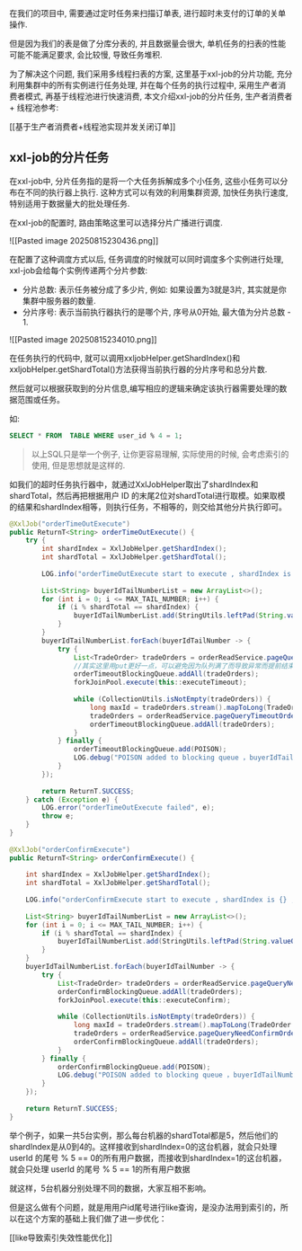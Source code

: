 在我们的项目中, 需要通过定时任务来扫描订单表, 进行超时未支付的订单的关单操作.

但是因为我们的表是做了分库分表的, 并且数据量会很大, 单机任务的扫表的性能可能不能满足要求, 会比较慢, 导致任务堆积.

为了解决这个问题, 我们采用多线程扫表的方案, 这里基于xxl-job的分片功能, 充分利用集群中的所有实例进行任务处理, 并在每个任务的执行过程中, 采用生产者消费者模式, 再基于线程池进行快速消费, 本文介绍xxl-job的分片任务, 生产者消费者 + 线程池参考:

[[基于生产者消费者+线程池实现并发关闭订单]]

## xxl-job的分片任务

在xxl-job中, 分片任务指的是将一个大任务拆解成多个小任务, 这些小任务可以分布在不同的执行器上执行. 这种方式可以有效的利用集群资源, 加快任务执行速度, 特别适用于数据量大的批处理任务.

在xxl-job的配置时, 路由策略这里可以选择分片广播进行调度.

![[Pasted image 20250815230436.png]]

在配置了这种调度方式以后, 任务调度的时候就可以同时调度多个实例进行处理, xxl-job会给每个实例传递两个分片参数:

- 分片总数: 表示任务被分成了多少片, 例如: 如果设置为3就是3片, 其实就是你集群中服务器的数量.
- 分片序号: 表示当前执行器执行的是哪个片, 序号从0开始, 最大值为分片总数 - 1.

![[Pasted image 20250815234010.png]]

在任务执行的代码中, 就可以调用xxljobHelper.getShardIndex()和xxljobHelper.getShardTotal()方法获得当前执行器的分片序号和总分片数.

然后就可以根据获取到的分片信息,编写相应的逻辑来确定该执行器需要处理的数据范围或任务。

如:

```sql
SELECT * FROM  TABLE WHERE user_id % 4 = 1;
```

> 以上SQL只是举一个例子, 让你更容易理解, 实际使用的时候, 会考虑索引的使用, 但是思想就是这样的.

如我们的超时任务执行器中，就通过XxlJobHelper取出了shardIndex和shardTotal，然后再把根据用户 ID 的末尾2位对shardTotal进行取模。如果取模的结果和shardIndex相等，则执行任务，不相等的，则交给其他分片执行即可。

```java
@XxlJob("orderTimeOutExecute")  
public ReturnT<String> orderTimeOutExecute() {  
    try {  
        int shardIndex = XxlJobHelper.getShardIndex();  
        int shardTotal = XxlJobHelper.getShardTotal();  
  
        LOG.info("orderTimeOutExecute start to execute , shardIndex is {} , shardTotal is {}", shardIndex, shardTotal);  
  
        List<String> buyerIdTailNumberList = new ArrayList<>();  
        for (int i = 0; i <= MAX_TAIL_NUMBER; i++) {  
            if (i % shardTotal == shardIndex) {  
                buyerIdTailNumberList.add(StringUtils.leftPad(String.valueOf(i), 2, "0"));  
            }  
        }  
        buyerIdTailNumberList.forEach(buyerIdTailNumber -> {  
            try {  
                List<TradeOrder> tradeOrders = orderReadService.pageQueryTimeoutOrders(PAGE_SIZE, buyerIdTailNumber, null);  
                //其实这里用put更好一点，可以避免因为队列满了而导致异常而提前结束。  
                orderTimeoutBlockingQueue.addAll(tradeOrders);  
                forkJoinPool.execute(this::executeTimeout);  
  
                while (CollectionUtils.isNotEmpty(tradeOrders)) {  
                    long maxId = tradeOrders.stream().mapToLong(TradeOrder::getId).max().orElse(Long.MAX_VALUE);  
                    tradeOrders = orderReadService.pageQueryTimeoutOrders(PAGE_SIZE, buyerIdTailNumber, maxId + 1);  
                    orderTimeoutBlockingQueue.addAll(tradeOrders);  
                }  
            } finally {  
                orderTimeoutBlockingQueue.add(POISON);  
                LOG.debug("POISON added to blocking queue ，buyerIdTailNumber is {}", buyerIdTailNumber);  
            }  
        });  
  
        return ReturnT.SUCCESS;  
    } catch (Exception e) {  
        LOG.error("orderTimeOutExecute failed", e);  
        throw e;  
    }  
}  
  
@XxlJob("orderConfirmExecute")  
public ReturnT<String> orderConfirmExecute() {  
  
    int shardIndex = XxlJobHelper.getShardIndex();  
    int shardTotal = XxlJobHelper.getShardTotal();  
  
    LOG.info("orderConfirmExecute start to execute , shardIndex is {} , shardTotal is {}", shardIndex, shardTotal);  
  
    List<String> buyerIdTailNumberList = new ArrayList<>();  
    for (int i = 0; i <= MAX_TAIL_NUMBER; i++) {  
        if (i % shardTotal == shardIndex) {  
            buyerIdTailNumberList.add(StringUtils.leftPad(String.valueOf(i), 2, "0"));  
        }  
    }  
    buyerIdTailNumberList.forEach(buyerIdTailNumber -> {  
        try {  
            List<TradeOrder> tradeOrders = orderReadService.pageQueryNeedConfirmOrders(PAGE_SIZE, buyerIdTailNumber, null);  
            orderConfirmBlockingQueue.addAll(tradeOrders);  
            forkJoinPool.execute(this::executeConfirm);  
  
            while (CollectionUtils.isNotEmpty(tradeOrders)) {  
                long maxId = tradeOrders.stream().mapToLong(TradeOrder::getId).max().orElse(Long.MAX_VALUE);  
                tradeOrders = orderReadService.pageQueryNeedConfirmOrders(PAGE_SIZE, buyerIdTailNumber, maxId + 1);  
                orderConfirmBlockingQueue.addAll(tradeOrders);  
            }  
        } finally {  
            orderConfirmBlockingQueue.add(POISON);  
            LOG.debug("POISON added to blocking queue ，buyerIdTailNumber is {}", buyerIdTailNumber);  
        }  
    });  
  
    return ReturnT.SUCCESS;  
}
```

举个例子，如果一共5台实例，那么每台机器的shardTotal都是5，然后他们的shardIndex是从0到4的。这样接收到shardIndex=0的这台机器，就会只处理 userId 的尾号 % 5 == 0的所有用户数据，而接收到shardIndex=1的这台机器，就会只处理 userId 的尾号 % 5 == 1的所有用户数据

就这样，5台机器分别处理不同的数据，大家互相不影响。

但是这么做有个问题，就是用用户id尾号进行like查询，是没办法用到索引的，所以在这个方案的基础上我们做了进一步优化：

[[like导致索引失效性能优化]]